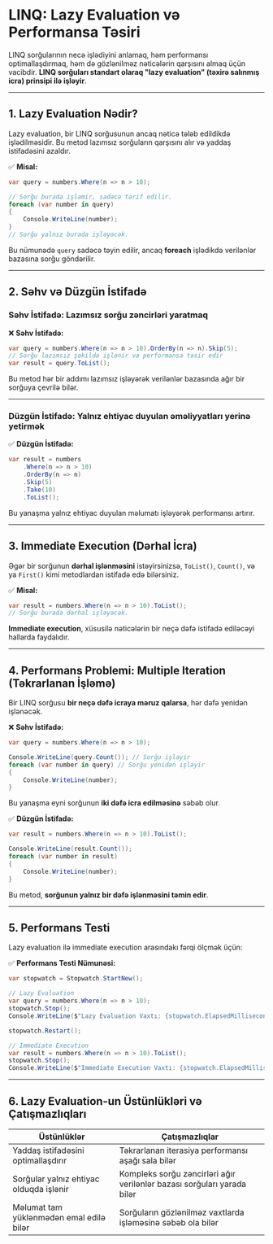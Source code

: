 # LINQ: Lazy Evaluation və Performansa Təsiri

LINQ sorğularının necə işlədiyini anlamaq, həm performansı optimallaşdırmaq, həm də gözlənilməz nəticələrin qarşısını almaq üçün vacibdir. **LINQ sorğuları standart olaraq "lazy evaluation" (təxirə salınmış icra) prinsipi ilə işləyir**.

---

## 1. Lazy Evaluation Nədir?

Lazy evaluation, bir LINQ sorğusunun ancaq nəticə tələb edildikdə işlədilməsidir. Bu metod lazımsız sorğuların qarşısını alır və yaddaş istifadəsini azaldır.

✅ **Misal:**

```csharp
var query = numbers.Where(n => n > 10);

// Sorğu burada işləmir, sadəcə tərif edilir.
foreach (var number in query)
{
    Console.WriteLine(number);
}
// Sorğu yalnız burada işləyəcək.
```

Bu nümunədə `query` sadəcə təyin edilir, ancaq **foreach** işlədikdə verilənlər bazasına sorğu göndərilir.

---

## 2. Səhv və Düzgün İstifadə

### **Səhv İstifadə:** Lazımsız sorğu zəncirləri yaratmaq

❌ **Səhv İstifadə:**

```csharp
var query = numbers.Where(n => n > 10).OrderBy(n => n).Skip(5);
// Sorğu lazımsız şəkildə işlənir və performansa təsir edir
var result = query.ToList();
```

Bu metod hər bir addımı lazımsız işləyərək verilənlər bazasında ağır bir sorğuya çevrilə bilər.

---

### **Düzgün İstifadə:** Yalnız ehtiyac duyulan əməliyyatları yerinə yetirmək

✅ **Düzgün İstifadə:**

```csharp
var result = numbers
    .Where(n => n > 10)
    .OrderBy(n => n)
    .Skip(5)
    .Take(10)
    .ToList();
```

Bu yanaşma yalnız ehtiyac duyulan məlumatı işləyərək performansı artırır.

---

## 3. Immediate Execution (Dərhal İcra)

Əgər bir sorğunun **dərhal işlənməsini** istəyirsinizsə, `ToList()`, `Count()`, və ya `First()` kimi metodlardan istifadə edə bilərsiniz.

✅ **Misal:**

```csharp
var result = numbers.Where(n => n > 10).ToList();
// Sorğu burada dərhal işləyəcək.
```

**Immediate execution**, xüsusilə nəticələrin bir neçə dəfə istifadə ediləcəyi hallarda faydalıdır.

---

## 4. Performans Problemi: Multiple Iteration (Təkrarlanan İşləmə)

Bir LINQ sorğusu **bir neçə dəfə icraya məruz qalarsa**, hər dəfə yenidən işlənəcək.

❌ **Səhv İstifadə:**

```csharp
var query = numbers.Where(n => n > 10);

Console.WriteLine(query.Count()); // Sorğu işləyir
foreach (var number in query) // Sorğu yenidən işləyir
{
    Console.WriteLine(number);
}
```

Bu yanaşma eyni sorğunun **iki dəfə icra edilməsinə** səbəb olur.

✅ **Düzgün İstifadə:**

```csharp
var result = numbers.Where(n => n > 10).ToList();

Console.WriteLine(result.Count());
foreach (var number in result)
{
    Console.WriteLine(number);
}
```

Bu metod, **sorğunun yalnız bir dəfə işlənməsini təmin edir**.

---

## 5. Performans Testi

Lazy evaluation ilə immediate execution arasındakı fərqi ölçmək üçün:

✅ **Performans Testi Nümunəsi:**

```csharp
var stopwatch = Stopwatch.StartNew();

// Lazy Evaluation
var query = numbers.Where(n => n > 10);
stopwatch.Stop();
Console.WriteLine($"Lazy Evaluation Vaxtı: {stopwatch.ElapsedMilliseconds} ms");

stopwatch.Restart();

// Immediate Execution
var result = numbers.Where(n => n > 10).ToList();
stopwatch.Stop();
Console.WriteLine($"Immediate Execution Vaxtı: {stopwatch.ElapsedMilliseconds} ms");
```

---

## 6. Lazy Evaluation-un Üstünlükləri və Çatışmazlıqları

| **Üstünlüklər**                                       | **Çatışmazlıqlar**                                   |
|------------------------------------------------------|---------------------------------------------------|
| Yaddaş istifadəsini optimallaşdırır                   | Təkrarlanan iterasiya performansı aşağı sala bilər |
| Sorğular yalnız ehtiyac olduqda işlənir               | Kompleks sorğu zəncirləri ağır verilənlər bazası sorğuları yarada bilər |
| Məlumat tam yüklənmədən emal edilə bilər              | Sorğuların gözlənilməz vaxtlarda işləməsinə səbəb ola bilər |
